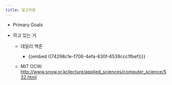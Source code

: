 ```yaml
---
title: 알고리즘
---
```


- Primary Goals

- 하고 있는 거
	 - 데일리 백준
		 - {{embed  ((74298c1e-f706-4efa-830f-6539ccc1fbef))}}

	 - MIT OCW: http://www.snow.or.kr/lecture/applied_sciences/computer_science/532.html
